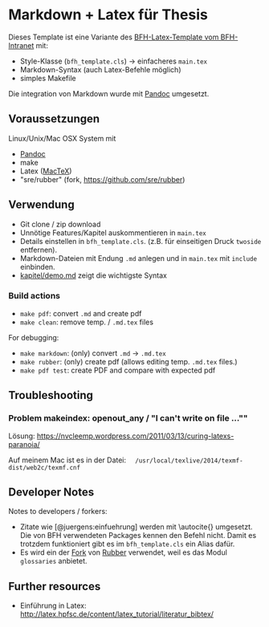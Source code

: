# Markdown + Latex für Thesis

Dieses Template ist eine Variante des [BFH-Latex-Template vom BFH-Intranet](https://intranet.bfh.ch/TI/de/Dienste/kompr/pr%C3%A4sentationen/Seiten/default.aspx) mit:  

 - Style-Klasse (`bfh_template.cls`) ->  einfacheres `main.tex`
 - Markdown-Syntax (auch Latex-Befehle möglich)
 - simples Makefile
 
Die integration von Markdown wurde mit  [Pandoc](http://pandoc.com/) umgesetzt. 

 
Voraussetzungen
--------------------

Linux/Unix/Mac OSX System mit 

 - [Pandoc](http://pandoc.com/)
 - make
 - Latex ([MacTeX](https://www.tug.org/mactex/))
 - "sre/rubber" (fork, https://github.com/sre/rubber) 
 
Verwendung
--------------------
 - Git clone / zip download
 - Unnötige Features/Kapitel auskommentieren in `main.tex`
 - Details einstellen in `bfh_template.cls`. (z.B. für einseitigen Druck `twoside` entfernen).
 - Markdown-Dateien mit Endung `.md` anlegen und in `main.tex` mit `include` einbinden.
 - [kapitel/demo.md](kapitel/demo.md) zeigt die wichtigste Syntax

### Build actions
 
- `make pdf`: convert `.md` and create pdf
- `make clean`: remove temp. / `.md.tex` files

For debugging:

- `make markdown`: (only) convert `.md` -> `.md.tex` 
- `make rubber`: (only) create pdf (allows editing temp. `.md.tex` files.)
- `make pdf test`: create PDF and compare with expected pdf
 

Troubleshooting
--------------------

### Problem makeindex: openout_any / "I can't write on file ...""

Lösung: https://nvcleemp.wordpress.com/2011/03/13/curing-latexs-paranoia/

Auf meinem Mac ist es in der Datei: `  /usr/local/texlive/2014/texmf-dist/web2c/texmf.cnf` 
 
Developer Notes
--------------------
Notes to developers / forkers:  

 * Zitate wie [@juergens:einfuehrung] werden mit \autocite{} umgesetzt. Die von BFH verwendeten Packages kennen den Befehl nicht. Damit es trotzdem funktioniert  gibt es im `bfh_template.cls` ein Alias dafür. 
 * Es wird ein der [Fork](https://github.com/sre/rubber) von [Rubber](https://launchpad.net/rubber/) verwendet, weil es das Modul `glossaries` anbietet.


Further resources
-------------------
 * Einführung in Latex: http://latex.hpfsc.de/content/latex_tutorial/literatur_bibtex/
